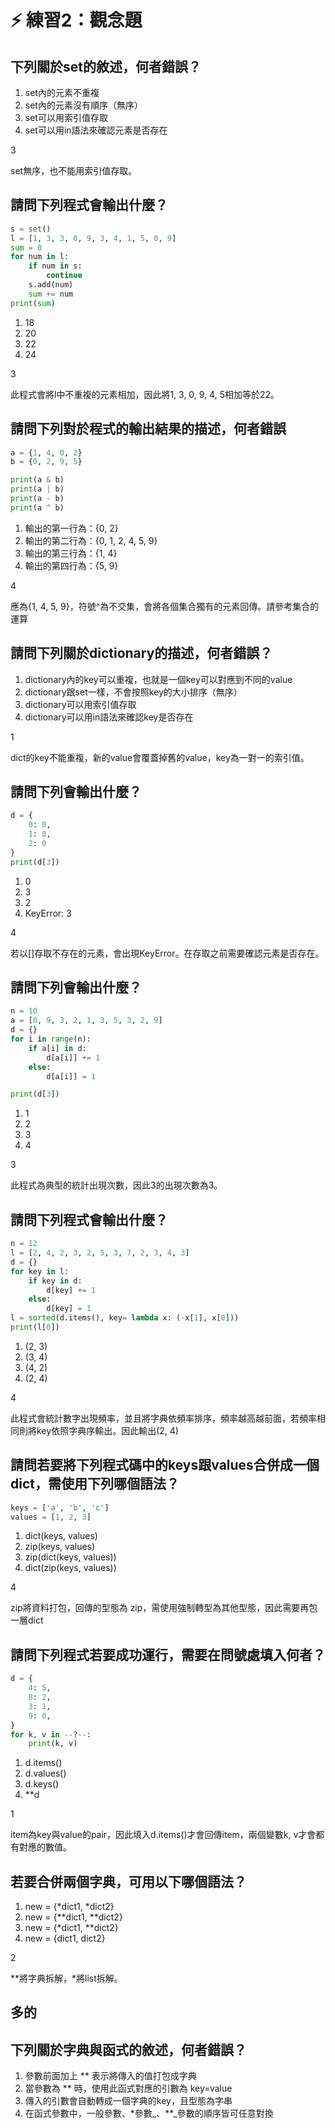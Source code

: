 # ⚡ 練習2：觀念題

## 下列關於set的敘述，何者錯誤？

1. set內的元素不重複
2. set內的元素沒有順序（無序）
3. set可以用索引值存取
4. set可以用in語法來確認元素是否存在

3

set無序，也不能用索引值存取。

## 請問下列程式會輸出什麼？

```python
s = set()
l = [1, 3, 3, 0, 9, 3, 4, 1, 5, 0, 9]
sum = 0
for num in l:
    if num in s:
        continue
    s.add(num)
    sum += num
print(sum)
```

1. 18
2. 20
3. 22
4. 24

3

此程式會將l中不重複的元素相加，因此將1, 3, 0, 9, 4, 5相加等於22。

## 請問下列對於程式的輸出結果的描述，何者錯誤

```python
a = {1, 4, 0, 2}
b = {0, 2, 9, 5}

print(a & b)
print(a | b)
print(a - b)
print(a ^ b)
```

1. 輸出的第一行為：{0, 2} 
2. 輸出的第二行為：{0, 1, 2, 4, 5, 9} 
3. 輸出的第三行為：{1, 4} 
4. 輸出的第四行為：{5, 9}

4

應為{1, 4, 5, 9}，符號^為不交集，會將各個集合獨有的元素回傳。請參考集合的運算

## 請問下列關於dictionary的描述，何者錯誤？

1. dictionary內的key可以重複，也就是一個key可以對應到不同的value
2. dictionary跟set一樣，不會按照key的大小排序（無序）
3. dictionary可以用索引值存取
4. dictionary可以用in語法來確認key是否存在

1

dict的key不能重複，新的value會覆蓋掉舊的value，key為一對一的索引值。

## 請問下列會輸出什麼？

```python
d = {
    0: 0,
    1: 0,
    2: 0
}
print(d[3])
```

1. 0
2. 3
3. 2
4. KeyError: 3

4

若以\[\]存取不存在的元素，會出現KeyError。在存取之前需要確認元素是否存在。

## 請問下列會輸出什麼？

```python
n = 10
a = [0, 9, 3, 2, 1, 3, 5, 3, 2, 9]
d = {}
for i in range(n):
    if a[i] in d:
        d[a[i]] += 1
    else:
        d[a[i]] = 1

print(d[3])
```

1. 1
2. 2
3. 3
4. 4

3

此程式為典型的統計出現次數，因此3的出現次數為3。

## 請問下列程式會輸出什麼？

```python
n = 12
l = [2, 4, 2, 3, 2, 5, 3, 7, 2, 3, 4, 3]
d = {}
for key in l:
    if key in d:
        d[key] += 1
    else:
        d[key] = 1
l = sorted(d.items(), key= lambda x: (-x[1], x[0]))
print(l[0])
```

1. \(2, 3\)
2. \(3, 4\)
3. \(4, 2\)
4. \(2, 4\)

4

此程式會統計數字出現頻率，並且將字典依頻率排序，頻率越高越前面，若頻率相同則將key依照字典序輸出。因此輸出\(2, 4\)

## 請問若要將下列程式碼中的keys跟values合併成一個dict，需使用下列哪個語法？

```python
keys = ['a', 'b', 'c']
values = [1, 2, 3]
```

1. dict\(keys, values\)
2. zip\(keys, values\)
3. zip\(dict\(keys, values\)\)
4. dict\(zip\(keys, values\)\)

4

zip將資料打包，回傳的型態為 zip，需使用強制轉型為其他型態，因此需要再包一層dict

## 請問下列程式若要成功運行，需要在問號處填入何者？

```python
d = {
    4: 5,
    8: 2,
    3: 1,
    9: 0,
}
for k, v in --?--:
    print(k, v)

```

1. d.items\(\)
2. d.values\(\)
3. d.keys\(\)
4. \*\*d

1

item為key與value的pair，因此填入d.items\(\)才會回傳item，兩個變數k, v才會都有對應的數值。

## 若要合併兩個字典，可用以下哪個語法？

1. new = {\*dict1, \*dict2}
2. new = {\*\*dict1, \*\*dict2}
3. new = {\*dict1, \*\*dict2}
4. new = {dict1, dict2}

2

\*\*將字典拆解，\*將list拆解。



## 多的

## 下列關於字典與函式的敘述，何者錯誤？

1. 參數前面加上 \*\* 表示將傳入的值打包成字典
2. 當參數為 \*\* 時，使用此函式對應的引數為 key=value
3. 傳入的引數會自動轉成一個字典的key，且型態為字串
4. 在函式參數中，一般參數、\*參數_、\*\*_參數的順序皆可任意對換

